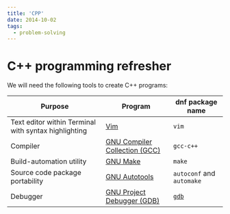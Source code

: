 ```yaml
---
title: 'CPP'
date: 2014-10-02
tags:
  - problem-solving
---
```


# C++ programming refresher

We will need the following tools to create C++ programs:

| Purpose | Program | dnf package name |
|---------| ------- | ------------ |
| Text editor within Terminal with syntax highlighting| [Vim](https://fedoraproject.org/wiki/Vim) | `vim` |
| Compiler | [GNU Compiler Collection (GCC)](https://developer.fedoraproject.org/tech/languages/c/cpp_installation.html) | `gcc-c++`|
| Build-automation utility | [GNU Make](https://www.gnu.org/software/make/) | `make` |
| Source code package portability | [GNU Autotools](https://developer.fedoraproject.org/tech/languages/c/autotools.html) | `autoconf` and `automake`|
| Debugger | [GNU Project Debugger (GDB)](https://www.gnu.org/software/gdb/) | [`gdb`](https://src.fedoraproject.org/rpms/gdb) |
